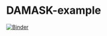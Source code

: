 # DAMASK-example
[![Binder](https://mybinder.org/badge_logo.svg)](https://mybinder.org/v2/gh/jan-janssen/pyiron-damask/HEAD?filepath=lammps-damask-workflow.ipynb)

